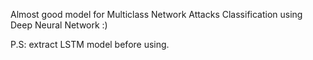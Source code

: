 Almost good model for Multiclass Network Attacks Classification using Deep Neural Network :)

P.S: extract LSTM model before using.
